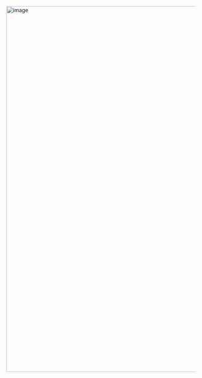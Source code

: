 <img width="1326" height="974" alt="image" src="https://github.com/user-attachments/assets/c5650552-0fb8-4012-a35f-5ec20864ec09" />
